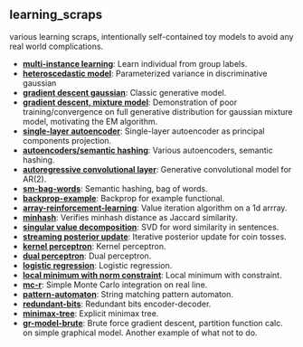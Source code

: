learning_scraps
---

various learning scraps, intentionally self-contained toy models to avoid any real world complications.

* [**multi-instance learning**](https://github.com/redwrasse/multi-instance-learning): Learn individual from group labels.
* [**heteroscedastic model**](https://gist.github.com/redwrasse/1281b12a7012ad9e699842f2701eb8a9): Parameterized variance in discriminative gaussian
* [**gradient descent gaussian**](https://gist.github.com/redwrasse/310189d41dc3bab76ac5956e654286a8): Classic generative model. 
* [**gradient descent, mixture model**](https://gist.github.com/redwrasse/e46976d3fc2df7528742b6f55a79b315): Demonstration of poor training/convergence on full generative distribution for gaussian mixture model, motivating the EM algorithm.
* [**single-layer autoencoder**](https://github.com/redwrasse/autoencoders/blob/master/linear_ae_pca.py): Single-layer autoencoder as principal components projection.
* [**autoencoders/semantic hashing**](https://github.com/redwrasse/autoencoders): Various autoencoders, semantic hashing.
* [**autoregressive convolutional layer**](https://gist.github.com/redwrasse/9e91904fcd63511a1350af374b644396): Generative convolutional model for AR(2).
* [**sm-bag-words**](https://github.com/redwrasse/autoencoders/blob/master/bag_of_words_semantic_hashing.py): Semantic hashing, bag of words.
* [**backprop-example**](https://gist.github.com/redwrasse/54ce1fb6731b9bd688647f5b5e1f5dfc): Backprop for example functional.
* [**array-reinforcement-learning**](https://gist.github.com/redwrasse/dd5dd4924129d338b3a5ab6f6ac74d1b): Value iteration algorithm on a 1d arrray.
* [**minhash**](minhash/minhash.py): Verifies minhash distance as Jaccard similarity.
* [**singular value decomposition**](svdtext/svdtext.py): SVD for word similarity in sentences.
* [**streaming posterior update**](./posterior/cointoss.py): Iterative posterior update for coin tosses.
* [**kernel perceptron**](./kernel_perceptron/kernel_perceptron.py): Kernel perceptron.
* [**dual perceptron**](./dual_perceptron/dual_perceptron.py): Dual perceptron.
* [**logistic regression**](./log_reg/log_reg.py): Logistic regression.
* [**local minimum with norm constraint**](./local_min_constraint/local_min_constraint.py): Local minimum  with constraint.
* [**mc-r**](https://gist.github.com/redwrasse/04d4dad871f398a7df9ab15822ded5cf): Simple Monte Carlo integration on real line.
* [**pattern-automaton**](https://github.com/redwrasse/pattern-automaton): String matching pattern automaton.
* [**redundant-bits**](https://gist.github.com/redwrasse/29291e31c746cba8c4ca931869c0ca2c): Redundant bits encoder-decoder.
* [**minimax-tree**](https://gist.github.com/redwrasse/673542473187e56e3763ad65e5b5b370): Explicit minimax tree.
* [**gr-model-brute**](https://gist.github.com/redwrasse/c08ea0e9c40bbc1598ac7091423f1fe0): Brute force gradient descent, partition function calc. on simple graphical model. Another example of what not to do.
